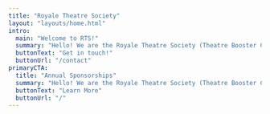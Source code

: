 ```yaml
---
title: "Royale Theatre Society"
layout: "layouts/home.html"
intro:
  main: "Welcome to RTS!"
  summary: "Hello! We are the Royale Theatre Society (Theatre Booster Club). We are an organization of parent volunteers for the Theatre Department at McCallum High School in Austin, TX. We assist the department with ticket sales, concessions, Tech Week food, events, fund-raising, and more. This is the place to purchase an annual sponsorship, buy a playbill ad, submit a headshot/bio, or sign up to volunteer."
  buttonText: "Get in touch!"
  buttonUrl: "/contact"
primaryCTA:
  title: "Annual Sponsorships"
  summary: "Hello! We are the Royale Theatre Society (Theatre Booster Club). We are an organization of parent volunteers for the Theatre Department at McCallum High School in Austin, TX. We assist the department with ticket sales, concessions, Tech Week food, events, fund-raising, and more. This is the place to purchase an annual sponsorship, buy a playbill ad, submit a headshot/bio, or sign up to volunteer."
  buttonText: "Learn More"
  buttonUrl: "/"
---
```

